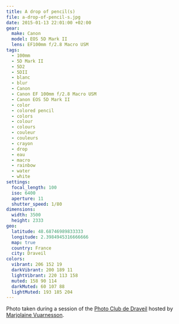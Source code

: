 ```yaml
---
title: A drop of pencil(s)
file: a-drop-of-pencil-s.jpg
date: 2015-01-13 22:01:00 +02:00
gear:
  make: Canon
  model: EOS 5D Mark II
  lens: EF100mm f/2.8 Macro USM
tags:
  - 100mm
  - 5D Mark II
  - 5D2
  - 5DII
  - blanc
  - blur
  - Canon
  - Canon EF 100mm f/2.8 Macro USM
  - Canon EOS 5D Mark II
  - color
  - colored pencil
  - colors
  - colour
  - colours
  - couleur
  - couleurs
  - crayon
  - drop
  - eau
  - macro
  - rainbow
  - water
  - white
settings:
  focal_length: 100
  iso: 6400
  aperture: 11
  shutter_speed: 1/80
dimensions:
  width: 3500
  height: 2333
geo:
  latitude: 48.68746989833333
  longitude: 2.3984945316666666
  map: true
  country: France
  city: Draveil
colors:
  vibrant: 206 152 19
  darkVibrant: 200 189 11
  lightVibrant: 220 113 158
  muted: 158 90 114
  darkMuted: 60 107 88
  lightMuted: 193 185 204
---
```


Photo taken during a session of the <a href="https://photo-club-draveil.fr/">Photo Club de Draveil</a> hosted by <a href="https://www.facebook.com/MVuarnesson">Marjolaine Vuarnesson</a>.
